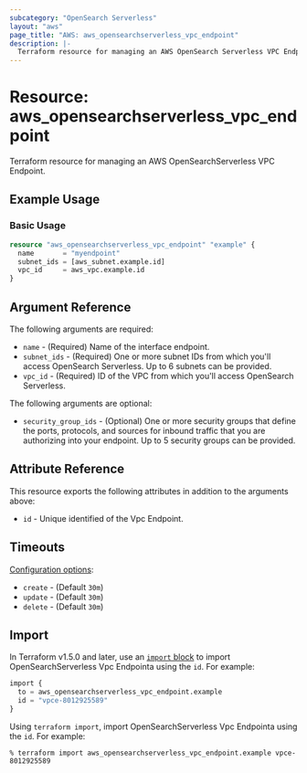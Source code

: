 ```yaml
---
subcategory: "OpenSearch Serverless"
layout: "aws"
page_title: "AWS: aws_opensearchserverless_vpc_endpoint"
description: |-
  Terraform resource for managing an AWS OpenSearch Serverless VPC Endpoint.
---
```


# Resource: aws_opensearchserverless_vpc_endpoint

Terraform resource for managing an AWS OpenSearchServerless VPC Endpoint.

## Example Usage

### Basic Usage

```terraform
resource "aws_opensearchserverless_vpc_endpoint" "example" {
  name       = "myendpoint"
  subnet_ids = [aws_subnet.example.id]
  vpc_id     = aws_vpc.example.id
}
```

## Argument Reference

The following arguments are required:

* `name` - (Required) Name of the interface endpoint.
* `subnet_ids` - (Required) One or more subnet IDs from which you'll access OpenSearch Serverless. Up to 6 subnets can be provided.
* `vpc_id` - (Required) ID of the VPC from which you'll access OpenSearch Serverless.

The following arguments are optional:

* `security_group_ids` - (Optional) One or more security groups that define the ports, protocols, and sources for inbound traffic that you are authorizing into your endpoint. Up to 5 security groups can be provided.

## Attribute Reference

This resource exports the following attributes in addition to the arguments above:

* `id` - Unique identified of the Vpc Endpoint.

## Timeouts

[Configuration options](https://developer.hashicorp.com/terraform/language/resources/syntax#operation-timeouts):

* `create` - (Default `30m`)
* `update` - (Default `30m`)
* `delete` - (Default `30m`)

## Import

In Terraform v1.5.0 and later, use an [`import` block](https://developer.hashicorp.com/terraform/language/import) to import OpenSearchServerless Vpc Endpointa using the `id`. For example:

```terraform
import {
  to = aws_opensearchserverless_vpc_endpoint.example
  id = "vpce-8012925589"
}
```

Using `terraform import`, import OpenSearchServerless Vpc Endpointa using the `id`. For example:

```console
% terraform import aws_opensearchserverless_vpc_endpoint.example vpce-8012925589
```

